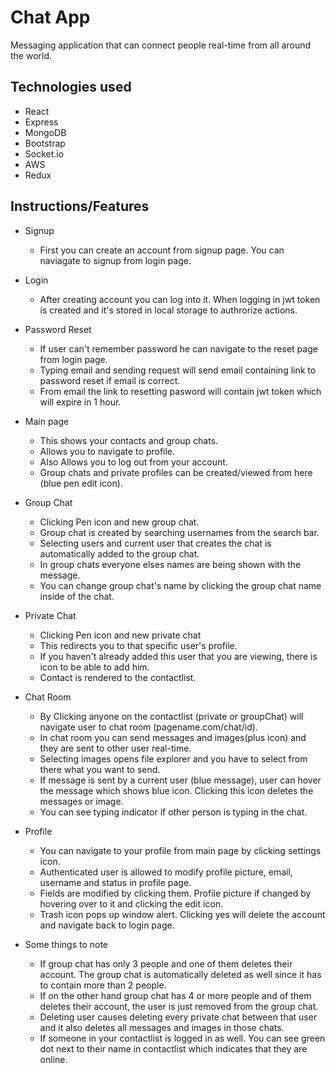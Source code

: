 # Chat App
Messaging application that can connect people real-time from all around the world.

## Technologies used
 - React
 - Express
 - MongoDB
 - Bootstrap
 - Socket.io
 - AWS
 - Redux

## Instructions/Features
- Signup
    - First you can create an account from signup page. You can naviagate to signup from login page.

- Login 
    - After creating account you can log into it. When logging in jwt token is created and it's stored in local storage to authrorize actions.

- Password Reset
    - If user can't remember password he can navigate to the reset page from login page.
    - Typing email and sending request will send email containing link to password reset if email is correct.
    - From email the link to resetting pasword will contain jwt token which will expire in 1 hour.

- Main page
    - This shows your contacts and group chats.
    - Allows you to navigate to profile.
    - Also Allows you to log out from your account.
    - Group chats and private profiles can be created/viewed from here (blue pen edit icon). 

- Group Chat
    - Clicking Pen icon and new group chat.
    - Group chat is created by searching usernames from the search bar.
    - Selecting users and current user that creates the chat is automatically added to the group chat.
    - In group chats everyone elses names are being shown with the message.
    - You can change group chat's name by clicking the group chat name inside of the chat.

- Private Chat
    - Clicking Pen icon and new private chat
    - This redirects you to that specific user's profile. 
    - If you haven't already added this user that you are viewing, there is icon to be able to add him.
    - Contact is rendered to the contactlist.

- Chat Room
    - By Clicking anyone on the contactlist (private or groupChat) will navigate user to chat room (pagename.com/chat/id).
    - In chat room you can send messages and images(plus icon) and they are sent to other user real-time.
    - Selecting images opens file explorer and you have to select from there what you want to send.
    - If message is sent by a current user (blue message), user can hover the message which shows blue icon. Clicking this icon deletes the messages or image.
    - You can see typing indicator if other person is typing in the chat.

- Profile
    - You can navigate to your profile from main page by clicking settings icon. 
    - Authenticated user is allowed to modify profile picture, email, username and status in profile page.
    - Fields are modified by clicking them. Profile picture if changed by hovering over to it and clicking the edit icon. 
    - Trash icon pops up window alert. Clicking yes will delete the account and navigate back to login page.

- Some things to note
    - If group chat has only 3 people and one of them deletes their account. The group chat is automatically deleted as well since it has to contain more than 2 people.
    - If on the other hand group chat has 4 or more people and of them deletes their account, the user is just removed from the group chat.
    - Deleting user causes deleting every private chat between that user and it also deletes all messages and images in those chats.
    - If someone in your contactlist is logged in as well. You can see green dot next to their name in contactlist which indicates that they are online.
